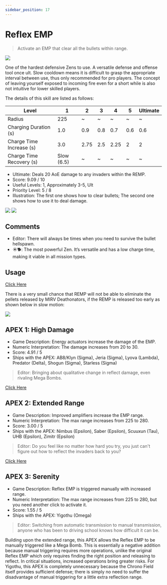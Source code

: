 ```yaml
---
sidebar_position: 17
---
```


# Reflex EMP

> Activate an EMP that clear all the bullets within range.

<img src="/terms/REMP.png" style={{zoom:1.25}}/>

One of the hardest defensive Zens to use. A versatile defense and offense tool once ult. Slow cooldown means it is difficult to grasp the appropriate interval between use, thus only recommended for pro players. The concept of leaving yourself exposed to incoming fire even for a short while is also not intuitive for lower skilled players.

The details of this skill are listed as follows:

| Level                    | 1          | 2    | 3    | 4    | 5    | Ultimate |
| ------------------------ | ---------- | ---- | ---- | ---- | ---- | -------- |
| Radius                   | 225        | ~    | ~    | ~    | ~    | ~        |
| Charging Duration (s)    | 1.0        | 0.9  | 0.8  | 0.7  | 0.6  | 0.6      |
| Charge Time Increase (s) | 3.0        | 2.75 | 2.5  | 2.25 | 2    | 2        |
| Charge Time Recovery (s) | Slow (6.5) | ~    | ~    | ~    | ~    | ~        |

- Ultimate: Deals 20 AoE damage to any invaders within the REMP.
- Score: 9.09 / 10
- Useful Levels: 1, Approximately 3-5, Ult
- Priority Level: 5 / 8
- Illustration: The first one shows how to clear bullets; The second one shows how to use it to deal damage.

<img src="/skills/remp_bullet_clear.gif" style={{zoom:1}}/>
<img src="/skills/remp_damage.gif" style={{zoom:1}}/>

## Comments

- Editor: There will always be times when you need to survive the bullet hellspawn.
- ☀🐕: The most powerful Zen. It’s versatile and has a low charge time, making it viable in all mission types.

## Usage

[Click Here](https://gamefaqs.gamespot.com/iphone/193681-phoenix-ii/faqs/76704/zens#reflex-emp)

There is a very small chance that REMP will not be able to eliminate the pellets released by MIRV Deathonators, if the REMP is released too early as shown below in slow motion:

<img src="/Cookbook/earlyremp.gif" style={{zoom:1}}/>

## APEX 1: High Damage

- Game Description: Energy actuators increase the damage of the EMP.
- Numeric Interpretation: The damage increases from 20 to 30.
- Score: 4.91 / 5
- Ships with the APEX: AB8/Klyn (Sigma), Jeria (Sigma), Lyova (Lambda), Predator (Delta), Shogun (Sigma), Starless (Sigma)

> Editor: Bringing about qualitative change in reflect damage, even rivaling Mega Bombs.

[Click Here](https://gamefaqs.gamespot.com/iphone/193681-phoenix-ii/faqs/76704/apexes-zen#high-damage-remp)

## APEX 2: Extended Range

- Game Description: Improved amplifiers increase the EMP range.
- Numeric Interpretation: The max range increases from 225 to 280.
- Score: 3.00 / 5
- Ships with the APEX: Nimbus (Epsilon), Saber (Epsilon), Scuuxun (Tau), UHB (Epsilon), Zimitr (Epsilon)

> Editor: Do you feel like no matter how hard you try, you just can't figure out how to reflect the invaders back to you?

[Click Here](https://gamefaqs.gamespot.com/iphone/193681-phoenix-ii/faqs/76704/apexes-zen#extended-range-remp)

## APEX 3: Serenity

- Game Description: Reflex EMP is triggered manually with increased range.
- Numeric Interpretation: The max range increases from 225 to 280, but you need another click to activate it.
- Score: 1.55 / 5
- Ships with the APEX: Yigothu (Omega)

> Editor: Switching from automatic transmission to manual transmission, anyone who has been to driving school knows how difficult it can be.

Building upon the extended range, this APEX allows the Reflex EMP to be manually triggered like a Mega Bomb. This is essentially a negative addition because manual triggering requires more operations, unlike the original Reflex EMP which only requires finding the right position and releasing to reflect. In critical situations, increased operations bring greater risks. For Yigothu, this APEX is completely unnecessary because the Chrono Field itself provides sufficient defense; there is simply no need to suffer the disadvantage of manual triggering for a little extra reflection range.
